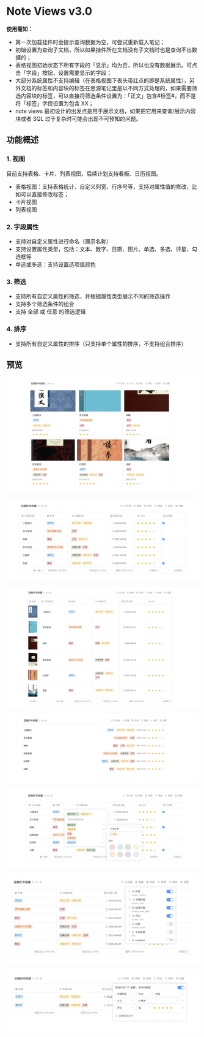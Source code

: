 # Note Views v3.0


**使用需知：**

- 第一次加载挂件时会提示查询数据为空，可尝试重新载入笔记；
- 初始设置为查询子文档，所以如果挂件所在文档没有子文档时也是查询不出数据的；
- 表格视图初始状态下所有字段的「显示」均为否，所以也没有数据展示。可点击「字段」按钮，设置需要显示的字段；
- 大部分系统属性不支持编辑（在表格视图下表头带红点的即是系统属性），另外文档的标签和内容块的标签在思源笔记里是以不同方式处理的，如果需要筛选内容块的标签，可以直接将筛选条件设置为：「正文」包含#标签#，而不是将「标签」字段设置为包含 XX；
- note views 最初设计的出发点是用于展示文档，如果把它用来查询/展示内容块或者 SQL 过于复杂时可能会出现不可预知的问题。


## 功能概述

### 1. 视图

目前支持表格、卡片、列表视图，后续计划支持看板、日历视图。

- 表格视图：支持表格统计、自定义列宽、行序号等，支持对属性值的修改，比如可以直接修改标签；
- 卡片视图
- 列表视图

### 2. 字段属性

- 支持对自定义属性进行命名（展示名称）
- 支持设置属性类型，包括：文本、数字、日期、图片、单选、多选、评星、勾选框等
- 单选或多选：支持设置选项值颜色

### 3. 筛选

- 支持所有自定义属性的筛选，并根据属性类型展示不同的筛选操作
- 支持多个筛选条件的组合
- 支持 全部 或 任意 的筛选逻辑

### 4. 排序

- 支持所有自定义属性的排序（只支持单个属性的排序，不支持组合排序）


## 预览

![preview](https://raw.githubusercontent.com/langzhou/siyuan-note/main/widgets/note-views-v3/preview/card-view.png)

![preview](https://raw.githubusercontent.com/langzhou/siyuan-note/main/widgets/note-views-v3/preview/table-view.png)

![preview](https://raw.githubusercontent.com/langzhou/siyuan-note/main/widgets/note-views-v3/preview/table-view-2.png)

![preview](https://raw.githubusercontent.com/langzhou/siyuan-note/main/widgets/note-views-v3/preview/list-view.png)

![preview](https://raw.githubusercontent.com/langzhou/siyuan-note/main/widgets/note-views-v3/preview/multi-select.png)

![preview](https://raw.githubusercontent.com/langzhou/siyuan-note/main/widgets/note-views-v3/preview/attrs.png)

![preview](https://raw.githubusercontent.com/langzhou/siyuan-note/main/widgets/note-views-v3/preview/filter.png)